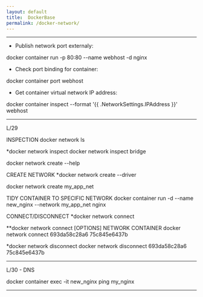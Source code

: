 ```yaml
---
layout: default
title:  DockerBase
permalink: /docker-network/
---
```


-----------------------------------------------------------

  * Publish network port externaly:
  
  docker container run -p 80:80 --name webhost -d nginx

  * Check port binding for container:

  docker container port webhost

  * Get container virtual network IP address:

  docker container inspect --format '{{ .NetworkSettings.IPAddress }}' webhost

-----------------------------------------------------------

  L/29

  INSPECTION
  docker network ls

  *docker network inspect
  docker network inspect bridge

  docker network create --help
  
  CREATE NETWORK
  *docker network create --driver

  docker network create my_app_net

  TIDY CONTAINER TO SPECIFIC NETWORK
  docker container run -d --name new_nginx --network my_app_net nginx

  CONNECT/DISCONNECT
  *docker network connect

  **docker network connect [OPTIONS] NETWORK CONTAINER
  docker network connect 693da58c28a6 75c845e6437b
  
  *docker network disconnect
  docker network disconnect 693da58c28a6 75c845e6437b

-----------------------------------------------------------
  
  L/30 - DNS
 
  docker container exec -it new_nginx ping my_nginx

-----------------------------------------------------------

